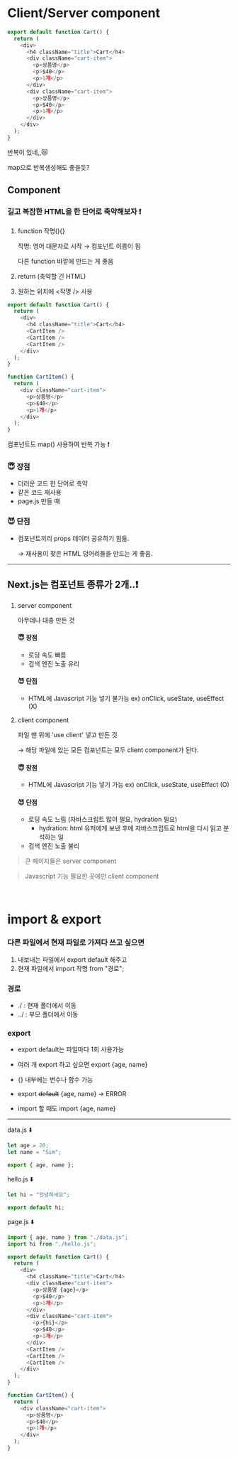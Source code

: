 # Client/Server component

```javascript
export default function Cart() {
  return (
    <div>
      <h4 className="title">Cart</h4>
      <div className="cart-item">
        <p>상품명</p>
        <p>$40</p>
        <p>1개</p>
      </div>
      <div className="cart-item">
        <p>상품명</p>
        <p>$40</p>
        <p>1개</p>
      </div>
    </div>
  );
}
```

반복이 있네,,😿

map으로 반복생성해도 좋을듯?

## Component

### 길고 복잡한 HTML을 한 단어로 축약해보자 ❗️

1. function 작명(){}

   작명: 영어 대문자로 시작 &rarr; 컴포넌트 이름이 됨

   다른 function 바깥에 만드는 게 좋음

2. return (축약할 긴 HTML)

3. 원하는 위치에 <작명 /> 사용

```javascript
export default function Cart() {
  return (
    <div>
      <h4 className="title">Cart</h4>
      <CartItem />
      <CartItem />
      <CartItem />
    </div>
  );
}

function CartItem() {
  return (
    <div className="cart-item">
      <p>상품명</p>
      <p>$40</p>
      <p>1개</p>
    </div>
  );
}
```

컴포넌트도 map() 사용하여 반복 가능 ❗️

### 😇 장점

- 더러운 코드 한 단어로 축약
- 같은 코드 재사용
- page.js 만들 때

### 😈 단점

- 컴포넌트끼리 props 데이터 공유하기 힘듦.

  &rarr; 재사용이 잦은 HTML 덩어리들을 만드는 게 좋음.

<hr>

## Next.js는 컴포넌트 종류가 2개..❗️

1. server component

   아무데나 대충 만든 것

   #### 😇 장점

   - 로딩 속도 빠름
   - 검색 엔진 노출 유리

   #### 😈 단점

   - HTML에 Javascript 기능 넣기 불가능
     ex) onClick, useState, useEffect (X)

2. client component

   파일 맨 위에 'use client' 넣고 만든 것

   &rarr; 해당 파일에 있는 모든 컴포넌트는 모두 client component가 된다.

   #### 😇 장점

   - HTML에 Javascript 기능 넣기 가능
     ex) onClick, useState, useEffect (O)

   #### 😈 단점

   - 로딩 속도 느림 (자바스크립트 많이 필요, hydration 필요)
     - hydration: html 유저에게 보낸 후에 자바스크립트로 html을 다시 읽고 분석하는 일
   - 검색 엔진 노출 불리

> 큰 페이지들은 server component

> Javascript 기능 필요한 곳에만 client component

<br>

# import & export

### 다른 파일에서 현재 파일로 가져다 쓰고 싶으면

1. 내보내는 파일에서 export default 해주고
2. 현재 파일에서 import 작명 from "경로";

### 경로

- ./ : 현재 폴더에서 이동
- ../ : 부모 폴더에서 이동

### export

- export default는 파일마다 1회 사용가능

- 여러 개 export 하고 싶으면 export {age, name}
- {} 내부에는 변수나 함수 가능

- export ~~default~~ {age, name} &rarr; ERROR

- import 할 때도 import {age, name}

<hr>
  
data.js ⬇️

```javascript
let age = 20;
let name = "Sim";

export { age, name };
```

hello.js ⬇️

```javascript
let hi = "안녕하세요";

export default hi;
```

page.js ⬇️

```javascript
import { age, name } from "./data.js";
import hi from "./hello.js";

export default function Cart() {
  return (
    <div>
      <h4 className="title">Cart</h4>
      <div className="cart-item">
        <p>상품명 {age}</p>
        <p>$40</p>
        <p>1개</p>
      </div>
      <div className="cart-item">
        <p>{hi}</p>
        <p>$40</p>
        <p>1개</p>
      </div>
      <CartItem />
      <CartItem />
      <CartItem />
    </div>
  );
}

function CartItem() {
  return (
    <div className="cart-item">
      <p>상품명</p>
      <p>$40</p>
      <p>1개</p>
    </div>
  );
}
```
